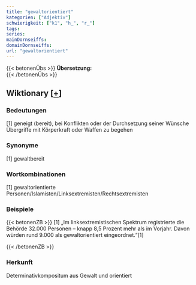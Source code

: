 ```yaml
---
title: "gewaltorientiert"
kategorien: ["Adjektiv"]
schwierigkeit: ["k1", "h_", "r_"]
tags:
series:
mainDornseiffs:
domainDornseiffs:
url: "gewaltorientiert"
---
```


{{< betonenÜbs >}}
**Übersetzung:**  
{{< /betonenÜbs >}}

## Wiktionary [[+](https://de.wiktionary.org/wiki/gewaltorientiert)]

### Bedeutungen
[1] geneigt (bereit), bei Konflikten oder der Durchsetzung seiner Wünsche Übergriffe mit Körperkraft oder Waffen zu begehen  

### Synonyme
[1] gewaltbereit  

### Wortkombinationen
[1] gewaltorientierte Personen/Islamisten/Linksextremisten/Rechtsextremisten  

### Beispiele
{{< betonenZB >}}
[1] „Im linksextremistischen Spektrum registrierte die Behörde 32.000 Personen – knapp 8,5 Prozent mehr als im Vorjahr. Davon würden rund 9.000 als gewaltorientiert eingeordnet.“[1]  

{{< /betonenZB >}}
### Herkunft
Determinativkompositum aus Gewalt und orientiert  


